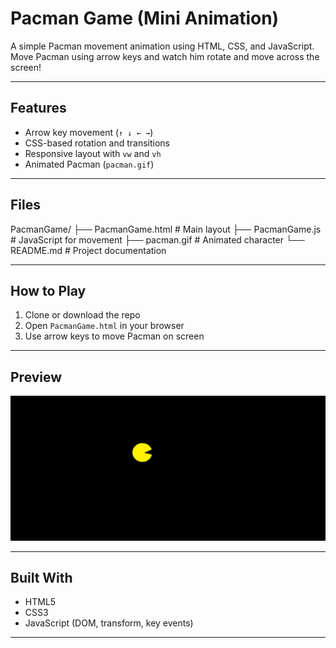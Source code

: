 # Pacman Game (Mini Animation)

A simple Pacman movement animation using HTML, CSS, and JavaScript. Move Pacman using arrow keys and watch him rotate and move across the screen!

---

## Features

- Arrow key movement (`↑ ↓ ← →`)
- CSS-based rotation and transitions
- Responsive layout with `vw` and `vh`
- Animated Pacman (`pacman.gif`)

---

## Files

PacmanGame/
├── PacmanGame.html # Main layout
├── PacmanGame.js # JavaScript for movement
├── pacman.gif # Animated character
└── README.md # Project documentation

---

##  How to Play

1. Clone or download the repo
2. Open `PacmanGame.html` in your browser
3. Use arrow keys to move Pacman on screen

---

##  Preview

![Pacman Preview](./screenshot.png)

---

## Built With

- HTML5
- CSS3
- JavaScript (DOM, transform, key events)

---
